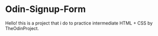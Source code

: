 # Odin-Signup-Form

Hello! this is a project that i do to practice intermediate HTML + CSS
by TheOdinProject.
